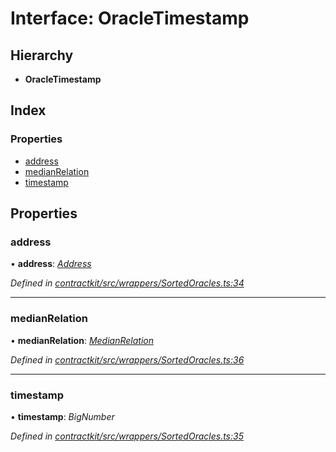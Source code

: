 # Interface: OracleTimestamp

## Hierarchy

* **OracleTimestamp**

## Index

### Properties

* [address](_contractkit_src_wrappers_sortedoracles_.oracletimestamp.md#address)
* [medianRelation](_contractkit_src_wrappers_sortedoracles_.oracletimestamp.md#medianrelation)
* [timestamp](_contractkit_src_wrappers_sortedoracles_.oracletimestamp.md#timestamp)

## Properties

###  address

• **address**: *[Address](../modules/_contractkit_src_base_.md#address)*

*Defined in [contractkit/src/wrappers/SortedOracles.ts:34](https://github.com/celo-org/celo-monorepo/blob/master/packages/contractkit/src/wrappers/SortedOracles.ts#L34)*

___

###  medianRelation

• **medianRelation**: *[MedianRelation](../enums/_contractkit_src_wrappers_sortedoracles_.medianrelation.md)*

*Defined in [contractkit/src/wrappers/SortedOracles.ts:36](https://github.com/celo-org/celo-monorepo/blob/master/packages/contractkit/src/wrappers/SortedOracles.ts#L36)*

___

###  timestamp

• **timestamp**: *BigNumber*

*Defined in [contractkit/src/wrappers/SortedOracles.ts:35](https://github.com/celo-org/celo-monorepo/blob/master/packages/contractkit/src/wrappers/SortedOracles.ts#L35)*
